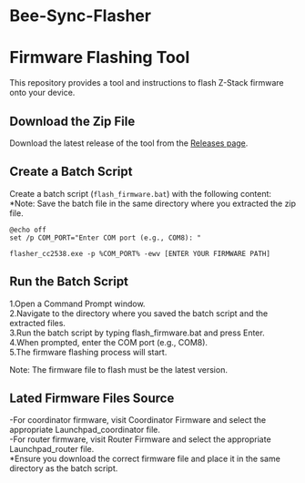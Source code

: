 # Bee-Sync-Flasher



# Firmware Flashing Tool

This repository provides a tool and instructions to flash Z-Stack firmware onto your device.

## Download the Zip File

Download the latest release of the tool from the [Releases page](https://github.com/YOUR_USERNAME/YOUR_REPOSITORY/releases).

## Create a Batch Script

Create a batch script (`flash_firmware.bat`) with the following content:  
*Note: Save the batch file in the same directory where you extracted the zip file.  

```batch
@echo off
set /p COM_PORT="Enter COM port (e.g., COM8): "

flasher_cc2538.exe -p %COM_PORT% -ewv [ENTER YOUR FIRMWARE PATH]
```

## Run the Batch Script

1.Open a Command Prompt window.  
2.Navigate to the directory where you saved the batch script and the extracted files.  
3.Run the batch script by typing flash_firmware.bat and press Enter.  
4.When prompted, enter the COM port (e.g., COM8).  
5.The firmware flashing process will start.  
  
Note: The firmware file to flash must be the latest version.  
  
## Lated Firmware Files Source
-For coordinator firmware, visit Coordinator Firmware and select the appropriate Launchpad_coordinator file.  
-For router firmware, visit Router Firmware and select the appropriate Launchpad_router file.  
*Ensure you download the correct firmware file and place it in the same directory as the batch script.

